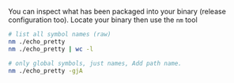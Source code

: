 You can inspect what has been packaged into your binary (release configuration too). Locate your binary then use the `nm` tool

```sh
# list all symbol names (raw)
nm ./echo_pretty 
nm ./echo_pretty | wc -l

# only global symbols, just names, Add path name. 
nm ./echo_pretty -gjA
```